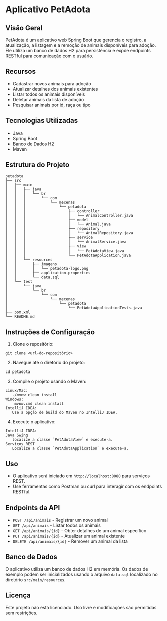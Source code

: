 # Aplicativo PetAdota

## Visão Geral
   PetAdota é um aplicativo web Spring Boot que gerencia o registro, a atualização, a listagem e a remoção de animais disponíveis para adoção. Ele utiliza um banco de dados H2 para persistência e expõe endpoints RESTful para comunicação com o usuário.

## Recursos
- Cadastrar novos animais para adoção
- Atualizar detalhes dos animais existentes
- Listar todos os animais disponíveis
- Deletar animais da lista de adoção
- Pesquisar animais por id, raça ou tipo

## Tecnologias Utilizadas
- Java
- Spring Boot
- Banco de Dados H2
- Maven

## Estrutura do Projeto
```
petadota
├── src
│   ├── main
│   │   ├── java
│   │   │   └── br
│   │   │       └── com
│   │   │           └── mecenas
│   │   │               └── petadota
│   │   │                   ├── controller
│   │   │                   │   └── AnimalController.java
│   │   │                   ├── model
│   │   │                   │   └── Animal.java
│   │   │                   ├── repository
│   │   │                   │   └── AnimalRepository.java
│   │   │                   ├── service
│   │   │                   │   └── AnimalService.java
│   │   │                   ├── view
│   │   │                   │   └── PetAdotaView.java
│   │   │                   └── PetAdotaApplication.java
│   │   └── resources
│   │       ├── imagens
│   │       │   └── petadota-logo.png   
│   │       ├── application.properties
│   │       └── data.sql
│   └── test
│       └── java
│           └── br
│               └── com
│                   └── mecenas
│                       └── petadota
│                           └── PetAdotaApplicationTests.java
├── pom.xml
└── README.md
```

## Instruções de Configuração
1. Clone o repositório:
```
git clone <url-do-repositório>
```
2. Navegue até o diretório do projeto:
```
cd petadota
```
3. Compile o projeto usando o Maven:
```
Linux/Mac:
   ./mvnw clean install
Windows:
    mvnw.cmd clean install
IntelliJ IDEA:
   Use a opção de build do Maven no IntelliJ IDEA.   
```
4. Execute o aplicativo:
```
IntelliJ IDEA:
Java Swing
   localize a classe `PetAdotaView` e execute-a.
Serviços REST
   Localize a classe `PetAdotaApplication` e execute-a.
```

## Uso
- O aplicativo será iniciado em `http://localhost:8080` para serviços REST.
- Use ferramentas como Postman ou curl para interagir com os endpoints RESTful.

## Endpoints da API
- `POST /api/animais` - Registrar um novo animal
- `GET /api/animais` - Listar todos os animais
- `GET /api/animais/{id}` - Obter detalhes de um animal específico
- `PUT /api/animais/{id}` - Atualizar um animal existente
- `DELETE /api/animais/{id}` - Remover um animal da lista

## Banco de Dados
O aplicativo utiliza um banco de dados H2 em memória. Os dados de exemplo podem ser inicializados usando o arquivo `data.sql` localizado no diretório `src/main/resources`.

## Licença
Este projeto não está licenciado. Uso livre e modificações são permitidas sem restrições.